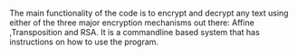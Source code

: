 The main functionality of the code is to encrypt and decrypt any text using either of the three major encryption mechanisms out there: Affine ,Transposition and RSA.
It is a commandline based system that has instructions on how to use the program.
